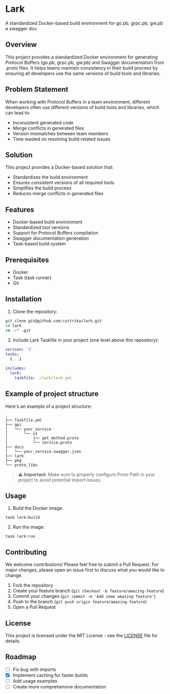 # Lark

A standardized Docker-based build environment for go.pb, grpc.pb, gw.pb и swagger doc.

## Overview

This project provides a standardized Docker environment for generating Protocol Buffers (go.pb, grpc.pb, gw.pb) and Swagger documentation from .proto files. It helps teams maintain consistency in their build process by ensuring all developers use the same versions of build tools and libraries.

## Problem Statement

When working with Protocol Buffers in a team environment, different developers often use different versions of build tools and libraries, which can lead to:
- Inconsistent generated code
- Merge conflicts in generated files
- Version mismatches between team members
- Time wasted on resolving build-related issues

## Solution

This project provides a Docker-based solution that:
- Standardizes the build environment
- Ensures consistent versions of all required tools
- Simplifies the build process
- Reduces merge conflicts in generated files

## Features

- Docker-based build environment
- Standardized tool versions
- Support for Protocol Buffers compilation
- Swagger documentation generation
- Task-based build system

## Prerequisites

- Docker
- Task (task runner)
- Git

## Installation

1. Clone the repository:
```bash
git clone git@github.com:curtrika/lark.git
cd lark
rm -rf .git
```

2. Include Lark Taskfile in your project (one level above this repository):
```yaml
version: '3'
tasks:
  {...}

includes:
  lark:
    taskfile: ./lark/lark.yml
```

## Example of project structure

Here's an example of a project structure:

```
.
├── Taskfile.yml
├── api
│   └── your_service
│       └── v1
│           ├── get_method.proto
│           └── service.proto
├── docs
│   └── your_service.swagger.json
├── lark
├── pkg
└── proto_libs
```

> ⚠️ **Important**: Make sure to properly configure Proto Path in your project to avoid potential import issues.

## Usage

1. Build the Docker image:
```
task lark:build
```

2. Run the image:
```
task lark:run
```

## Contributing

We welcome contributions! Please feel free to submit a Pull Request. For major changes, please open an issue first to discuss what you would like to change.

1. Fork the repository
2. Create your feature branch (`git checkout -b feature/amazing-feature`)
3. Commit your changes (`git commit -m 'Add some amazing feature'`)
4. Push to the branch (`git push origin feature/amazing-feature`)
5. Open a Pull Request

## License

This project is licensed under the MIT License - see the [LICENSE](LICENSE) file for details.

## Roadmap

- [ ] Fix bug with imports
- [x] Implement caching for faster builds
- [ ] Add usage examples
- [ ] Create more comprehensive documentation